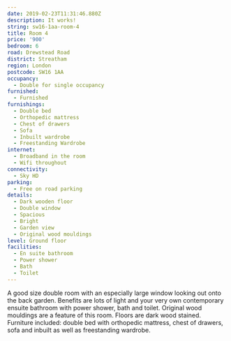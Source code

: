 ```yaml
---
date: 2019-02-23T11:31:46.880Z
description: It works!
string: sw16-1aa-room-4
title: Room 4
price: '900'
bedroom: 6
road: Drewstead Road
district: Streatham
region: London
postcode: SW16 1AA
occupancy:
  - Double for single occupancy
furnished:
  - Furnished
furnishings:
  - Double bed
  - Orthopedic mattress
  - Chest of drawers
  - Sofa
  - Inbuilt wardrobe
  - Freestanding Wardrobe
internet:
  - Broadband in the room
  - Wifi throughout
connectivity:
  - Sky HD
parking:
  - Free on road parking
details:
  - Dark wooden floor
  - Double window
  - Spacious
  - Bright
  - Garden view
  - Original wood mouldings
level: Ground floor
facilities:
  - En suite bathroom
  - Power shower
  - Bath
  - Toilet
---
```

A good size double room with an especially large window looking out onto the back garden. Benefits are lots of light and your very own contemporary ensuite bathroom with power shower, bath and toilet. Original wood mouldings are a feature of this room. Floors are dark wood stained. Furniture included: double bed with orthopedic mattress, chest of drawers, sofa and inbuilt as well as freestanding wardrobe.
